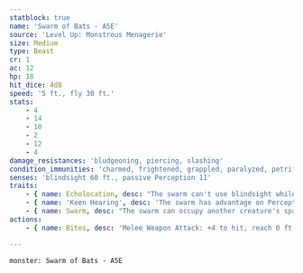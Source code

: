 ```yaml
---
statblock: true
name: 'Swarm of Bats - A5E'
source: 'Level Up: Monstrous Menagerie'
size: Medium
type: Beast
cr: 1
ac: 12
hp: 18
hit_dice: 4d8
speed: '5 ft., fly 30 ft.'
stats:
    - 4
    - 14
    - 10
    - 2
    - 12
    - 4
damage_resistances: 'bludgeoning, piercing, slashing'
condition_immunities: 'charmed, frightened, grappled, paralyzed, petrified, prone, restrained, stunned, unconscious'
senses: 'blindsight 60 ft., passive Perception 11'
traits:
    - { name: Echolocation, desc: "The swarm can't use blindsight while deafened." }
    - { name: 'Keen Hearing', desc: 'The swarm has advantage on Perception checks that rely on hearing.' }
    - { name: Swarm, desc: "The swarm can occupy another creature's space and move through any opening large enough for a Tiny creature. It can't gain hit points or temporary hit points." }
actions:
    - { name: Bites, desc: 'Melee Weapon Attack: +4 to hit, reach 0 ft., one target. Hit: 7 (2d6) piercing damage, or 3 (1d6) piercing damage if the swarm is bloodied.' }

---
```

```statblock
monster: Swarm of Bats - A5E
```
